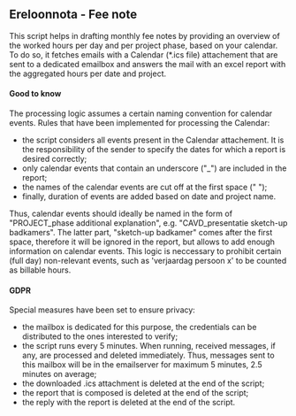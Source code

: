 ## Ereloonnota - Fee note

This script helps in drafting monthly fee notes by providing an overview of the worked hours per day and per project phase, based on your calendar. 
To do so, it fetches emails with a Calendar (*.ics file) attachement that are sent to a dedicated emailbox and answers the mail with an excel report with the aggregated hours per date and project.

#### Good to know

The processing logic assumes a certain naming convention for calendar 
events. Rules that have been implemented for processing the Calendar:
* the script considers all events present in the Calendar attachement. It is the responsibility of the sender to specify the dates for which a report is desired correctly;
* only calendar events that contain an underscore ("_") are included in the report;
* the names of the calendar events are cut off at the first space (" ");
* finally, duration of events are added based on date and project name.

Thus, calendar events should ideally be named in the form of "PROJECT_phase additional explanation", e.g. "CAVD_presentatie sketch-up badkamers". 
The latter part, "sketch-up badkamer" comes after the first space, therefore it will be ignored in the report, but allows to add enough information on calendar events. 
This logic is neccessary to prohibit certain (full day) non-relevant events, such as 'verjaardag persoon x' to be counted as billable hours.   

#### GDPR

Special measures have been set to ensure privacy:
* the mailbox is dedicated for this purpose, the credentials can be distributed to the ones interested to verify;
* the script runs every 5 minutes. When running, received messages, if any, are processed and deleted immediately. Thus, messages sent to this mailbox will be in the emailserver for maximum 5 minutes, 2.5 minutes on average;
* the downloaded .ics attachment is deleted at the end of the script;
* the report that is composed is deleted at the end of the script;
* the reply with the report is deleted at the end of the script.
